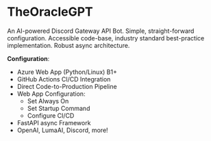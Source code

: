 # TheOracleGPT

  An AI-powered Discord Gateway API Bot. Simple, straight-forward configuration. Accessible code-base, industry standard best-practice implementation. Robust async architecture.

**Configuration**:

- Azure Web App (Python/Linux) B1+
- GitHub Actions CI/CD Integration
- Direct Code-to-Production Pipeline
- Web App Configuration:
  - Set Always On
  - Set Startup Command
  - Configure CI/CD
- FastAPI async Framework
- OpenAI, LumaAI, Discord, more!